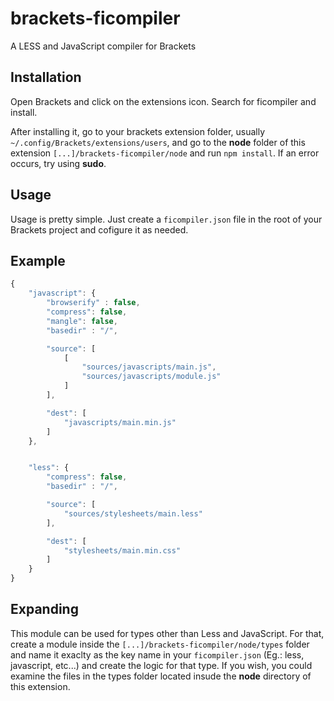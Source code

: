 brackets-ficompiler
===================

A LESS and JavaScript compiler for Brackets

Installation
------------

Open Brackets and click on the extensions icon. Search for ficompiler and install.

After installing it, go to your brackets extension folder, usually `~/.config/Brackets/extensions/users`, and go to the **node** folder of this extension `[...]/brackets-ficompiler/node` and run `npm install`. If an error occurs, try using **sudo**.

Usage
-----

Usage is pretty simple. Just create a `ficompiler.json` file in the root of your Brackets project and cofigure it as needed.

Example
-------

```js
{
    "javascript": {
        "browserify" : false,
        "compress": false,
        "mangle": false,
        "basedir" : "/",

        "source": [
            [
                "sources/javascripts/main.js",
                "sources/javascripts/module.js"
            ]
        ],

        "dest": [
            "javascripts/main.min.js"
        ]
    },


    "less": {
        "compress": false,
        "basedir" : "/",

        "source": [
            "sources/stylesheets/main.less"
        ],

        "dest": [
            "stylesheets/main.min.css"
        ]
    }
}
```

Expanding
---------

This module can be used for types other than Less and JavaScript. For that, create a module inside the `[...]/brackets-ficompiler/node/types` folder and name it exaclty as the key name in your `ficompiler.json` (Eg.: less, javascript, etc...) and create the logic for that type. If you wish, you could examine the files in the types folder located insude the **node** directory of this extension.
